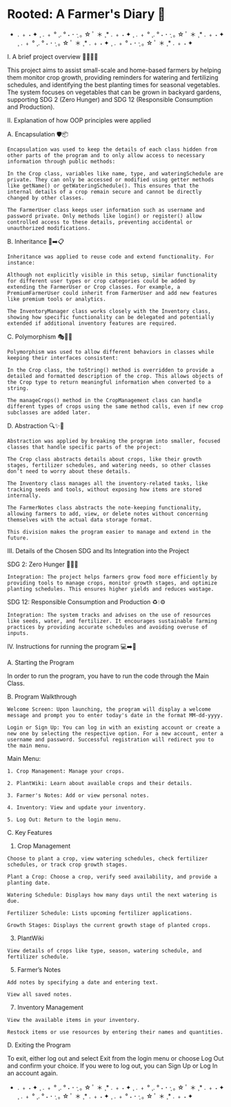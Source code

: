 # Rooted: A Farmer's Diary 🌱

* . ﹢ ˖ ✦ ¸ . ﹢ ° ¸. ° ˖ ･ ·̩ ｡ ☆ ﾟ ＊ ¸* . ﹢ ˖ ✦ ¸ . ﹢ ° ¸. ° ˖ ･ ·̩ ｡ ☆ ﾟ ＊ ¸* . ﹢ ˖ ✦ ¸ . ﹢ ° ¸. ° ˖ ･ ·̩ ｡ ☆ ﾟ ＊ ¸* . ﹢ ˖ ✦ ¸ . ﹢ ° ˖ ･ ·̩ ｡ ☆ ﾟ ＊ ¸* . ﹢ ˖ ✦

I. A brief project overview 🌱📖👩‍🌾

This project aims to assist small-scale and home-based farmers by helping them monitor crop growth, providing reminders for watering and fertilizing schedules, and identifying the best planting times for seasonal vegetables. The system focuses on vegetables that can be grown in backyard gardens, supporting SDG 2 (Zero Hunger) and SDG 12 (Responsible Consumption and Production).

II. Explanation of how OOP principles were applied 
  
  A. Encapsulation 🛡️📦
  
    Encapsulation was used to keep the details of each class hidden from other parts of the program and to only allow access to necessary information through public methods:
  
    In the Crop class, variables like name, type, and wateringSchedule are private. They can only be accessed or modified using getter methods like getName() or getWateringSchedule(). This ensures that the internal details of a crop remain secure and cannot be directly changed by other classes.
  
    The FarmerUser class keeps user information such as username and password private. Only methods like login() or register() allow controlled access to these details, preventing accidental or unauthorized modifications.
  
  B. Inheritance 🧬➡️📋
  
    Inheritance was applied to reuse code and extend functionality. For instance:
  
    Although not explicitly visible in this setup, similar functionality for different user types or crop categories could be added by extending the FarmerUser or Crop classes. For example, a PremiumFarmerUser could inherit from FarmerUser and add new features like premium tools or analytics.
  
    The InventoryManager class works closely with the Inventory class, showing how specific functionality can be delegated and potentially extended if additional inventory features are required.
  
C. Polymorphism 🎭🔄🤹
  
    Polymorphism was used to allow different behaviors in classes while keeping their interfaces consistent:
  
    In the Crop class, the toString() method is overridden to provide a detailed and formatted description of the crop. This allows objects of the Crop type to return meaningful information when converted to a string.
  
    The manageCrops() method in the CropManagement class can handle different types of crops using the same method calls, even if new crop subclasses are added later.
  
D. Abstraction 🔍✨🧩
  
    Abstraction was applied by breaking the program into smaller, focused classes that handle specific parts of the project:
  
    The Crop class abstracts details about crops, like their growth stages, fertilizer schedules, and watering needs, so other classes don’t need to worry about these details.
  
    The Inventory class manages all the inventory-related tasks, like tracking seeds and tools, without exposing how items are stored internally.
  
    The FarmerNotes class abstracts the note-keeping functionality, allowing farmers to add, view, or delete notes without concerning themselves with the actual data storage format.
  
    This division makes the program easier to manage and extend in the future.
  
III. Details of the Chosen SDG and Its Integration into the Project
  
  SDG 2: Zero Hunger 🌾🥦🍅
  
    Integration: The project helps farmers grow food more efficiently by providing tools to manage crops, monitor growth stages, and optimize planting schedules. This ensures higher yields and reduces wastage.
  
  SDG 12: Responsible Consumption and Production ♻️💧⚙️
  
    Integration: The system tracks and advises on the use of resources like seeds, water, and fertilizer. It encourages sustainable farming practices by providing accurate schedules and avoiding overuse of inputs.

IV. Instructions for running the program 💻➡️📜

  A. Starting the Program

In order to run the program, you have to run the code through the Main Class.

  B. Program Walkthrough
  
    Welcome Screen: Upon launching, the program will display a welcome message and prompt you to enter today's date in the format MM-dd-yyyy.
 
    Login or Sign Up: You can log in with an existing account or create a new one by selecting the respective option. For a new account, enter a username and password. Successful registration will redirect you to the main menu.
  
  Main Menu:
  
    1. Crop Management: Manage your crops.
    
    2. PlantWiki: Learn about available crops and their details.
    
    3. Farmer's Notes: Add or view personal notes.
    
    4. Inventory: View and update your inventory.
    
    5. Log Out: Return to the login menu.


C. Key Features
  
  1. Crop Management

    Choose to plant a crop, view watering schedules, check fertilizer schedules, or track crop growth stages.

    Plant a Crop: Choose a crop, verify seed availability, and provide a planting date.
    
    Watering Schedule: Displays how many days until the next watering is due.
    
    Fertilizer Schedule: Lists upcoming fertilizer applications.
    
    Growth Stages: Displays the current growth stage of planted crops.
    
  3. PlantWiki

    View details of crops like type, season, watering schedule, and fertilizer schedule.
    
  5. Farmer’s Notes

    Add notes by specifying a date and entering text.
    
    View all saved notes.
    
  7. Inventory Management

    View the available items in your inventory.
    
    Restock items or use resources by entering their names and quantities.


D. Exiting the Program
  
To exit, either log out and select Exit from the login menu or choose Log Out and confirm your choice. If you were to log out, you can Sign Up or Log In an account again.

* . ﹢ ˖ ✦ ¸ . ﹢ ° ¸. ° ˖ ･ ·̩ ｡ ☆ ﾟ ＊ ¸* . ﹢ ˖ ✦ ¸ . ﹢ ° ¸. ° ˖ ･ ·̩ ｡ ☆ ﾟ ＊ ¸* . ﹢ ˖ ✦ ¸ . ﹢ ° ¸. ° ˖ ･ ·̩ ｡ ☆ ﾟ ＊ ¸* . ﹢ ˖ ✦ ¸ . ﹢ ° ˖ ･ ·̩ ｡ ☆ ﾟ ＊ ¸* . ﹢ ˖ ✦


